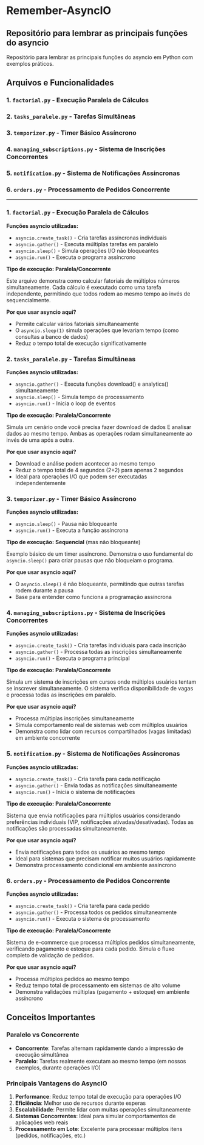 # Remember-AsyncIO

## Repositório para lembrar as principais funções do asyncio

Repositório para lembrar as principais funções do asyncio em Python com exemplos práticos.

## Arquivos e Funcionalidades

### 1. `factorial.py` - Execução Paralela de Cálculos
### 2. `tasks_paralele.py` - Tarefas Simultâneas  
### 3. `temporizer.py` - Timer Básico Assíncrono
### 4. `managing_subscriptions.py` - Sistema de Inscrições Concorrentes
### 5. `notification.py` - Sistema de Notificações Assíncronas
### 6. `orders.py` - Processamento de Pedidos Concorrente

---

### 1. `factorial.py` - Execução Paralela de Cálculos
**Funções asyncio utilizadas:**
- `asyncio.create_task()` - Cria tarefas assíncronas individuais
- `asyncio.gather()` - Executa múltiplas tarefas em paralelo
- `asyncio.sleep()` - Simula operações I/O não bloqueantes
- `asyncio.run()` - Executa o programa assíncrono

**Tipo de execução:** **Paralela/Concorrente**

Este arquivo demonstra como calcular fatoriais de múltiplos números simultaneamente. Cada cálculo é executado como uma tarefa independente, permitindo que todos rodem ao mesmo tempo ao invés de sequencialmente.

**Por que usar asyncio aqui?** 
- Permite calcular vários fatoriais simultaneamente
- O `asyncio.sleep(1)` simula operações que levariam tempo (como consultas a banco de dados)
- Reduz o tempo total de execução significativamente

### 2. `tasks_paralele.py` - Tarefas Simultâneas
**Funções asyncio utilizadas:**
- `asyncio.gather()` - Executa funções download() e analytics() simultaneamente
- `asyncio.sleep()` - Simula tempo de processamento
- `asyncio.run()` - Inicia o loop de eventos

**Tipo de execução:** **Paralela/Concorrente**

Simula um cenário onde você precisa fazer download de dados E analisar dados ao mesmo tempo. Ambas as operações rodam simultaneamente ao invés de uma após a outra.

**Por que usar asyncio aqui?**
- Download e análise podem acontecer ao mesmo tempo
- Reduz o tempo total de 4 segundos (2+2) para apenas 2 segundos
- Ideal para operações I/O que podem ser executadas independentemente

### 3. `temporizer.py` - Timer Básico Assíncrono
**Funções asyncio utilizadas:**
- `asyncio.sleep()` - Pausa não bloqueante
- `asyncio.run()` - Executa a função assíncrona

**Tipo de execução:** **Sequencial** (mas não bloqueante)

Exemplo básico de um timer assíncrono. Demonstra o uso fundamental do `asyncio.sleep()` para criar pausas que não bloqueiam o programa.

**Por que usar asyncio aqui?**
- O `asyncio.sleep()` é não bloqueante, permitindo que outras tarefas rodem durante a pausa
- Base para entender como funciona a programação assíncrona

### 4. `managing_subscriptions.py` - Sistema de Inscrições Concorrentes
**Funções asyncio utilizadas:**
- `asyncio.create_task()` - Cria tarefas individuais para cada inscrição
- `asyncio.gather()` - Processa todas as inscrições simultaneamente
- `asyncio.run()` - Executa o programa principal

**Tipo de execução:** **Paralela/Concorrente**

Simula um sistema de inscrições em cursos onde múltiplos usuários tentam se inscrever simultaneamente. O sistema verifica disponibilidade de vagas e processa todas as inscrições em paralelo.

**Por que usar asyncio aqui?**
- Processa múltiplas inscrições simultaneamente
- Simula comportamento real de sistemas web com múltiplos usuários
- Demonstra como lidar com recursos compartilhados (vagas limitadas) em ambiente concorrente

### 5. `notification.py` - Sistema de Notificações Assíncronas
**Funções asyncio utilizadas:**
- `asyncio.create_task()` - Cria tarefa para cada notificação
- `asyncio.gather()` - Envia todas as notificações simultaneamente
- `asyncio.run()` - Inicia o sistema de notificações

**Tipo de execução:** **Paralela/Concorrente**

Sistema que envia notificações para múltiplos usuários considerando preferências individuais (VIP, notificações ativadas/desativadas). Todas as notificações são processadas simultaneamente.

**Por que usar asyncio aqui?**
- Envia notificações para todos os usuários ao mesmo tempo
- Ideal para sistemas que precisam notificar muitos usuários rapidamente
- Demonstra processamento condicional em ambiente assíncrono

### 6. `orders.py` - Processamento de Pedidos Concorrente
**Funções asyncio utilizadas:**
- `asyncio.create_task()` - Cria tarefa para cada pedido
- `asyncio.gather()` - Processa todos os pedidos simultaneamente
- `asyncio.run()` - Executa o sistema de processamento

**Tipo de execução:** **Paralela/Concorrente**

Sistema de e-commerce que processa múltiplos pedidos simultaneamente, verificando pagamento e estoque para cada pedido. Simula o fluxo completo de validação de pedidos.

**Por que usar asyncio aqui?**
- Processa múltiplos pedidos ao mesmo tempo
- Reduz tempo total de processamento em sistemas de alto volume
- Demonstra validações múltiplas (pagamento + estoque) em ambiente assíncrono

## Conceitos Importantes

### Paralelo vs Concorrente
- **Concorrente**: Tarefas alternam rapidamente dando a impressão de execução simultânea
- **Paralelo**: Tarefas realmente executam ao mesmo tempo (em nossos exemplos, durante operações I/O)

### Principais Vantagens do AsyncIO
1. **Performance**: Reduz tempo total de execução para operações I/O
2. **Eficiência**: Melhor uso de recursos durante esperas
3. **Escalabilidade**: Permite lidar com muitas operações simultaneamente
4. **Sistemas Concorrentes**: Ideal para simular comportamentos de aplicações web reais
5. **Processamento em Lote**: Excelente para processar múltiplos itens (pedidos, notificações, etc.)
